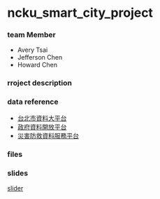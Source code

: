 # ncku_smart_city_project

### team Member
- Avery Tsai
- Jefferson Chen
- Howard Chen


### rroject description

### data reference
- [台北市資料大平台](https://data.taipei/)
- [政府資料開放平台](https://data.gov.tw/)
- [災害防救資料服務平台](https://datahub.ncdr.nat.gov.tw/dataset?p=1&size=10&sort=views_count_desc&topic_name=%E6%B0%B4%E6%96%87)

### files

### slides
[slider](https://docs.google.com/presentation/d/1xZ4wIk5hot0_IO1g8GmCoDnGwv1rD4hnmAgITf33iq4/edit#slide=id.g2cd719cc023_4_0)
